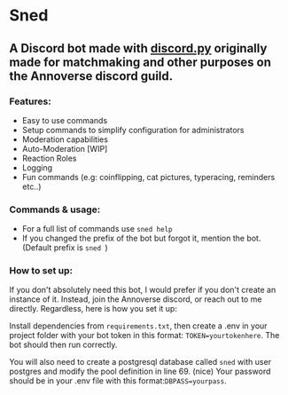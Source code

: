 # Sned

## A Discord bot made with [discord.py](https://github.com/Rapptz/discord.py)  originally made for matchmaking and other purposes on the Annoverse discord guild.

### Features:
 - Easy to use commands
 - Setup commands to simplify configuration for administrators
 - Moderation capabilities
 - Auto-Moderation [WIP]
 - Reaction Roles
 - Logging
 - Fun commands (e.g: coinflipping, cat pictures, typeracing, reminders etc..)

### Commands & usage:
 - For a full list of commands use `sned help`
 - If you changed the prefix of the bot but forgot it, mention the bot. (Default prefix is `sned `)

### How to set up:
If you don't absolutely need this bot, I would prefer if you don't create an instance of it. Instead, join the Annoverse discord, or reach out to me directly. Regardless, here is how you set it up:

Install dependencies from `requirements.txt`, then create a .env in your project folder with your bot token in this format: `TOKEN=yourtokenhere`. The bot should then run correctly.

You will also need to create a postgresql database called `sned` with user postgres and modify the pool definition in line 69. (nice) Your password should be in your .env file with this format:`DBPASS=yourpass`.
